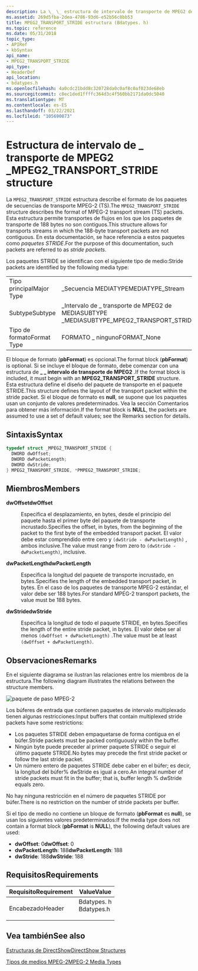 ```yaml
---
description: La \_ \_ estructura de intervalo de transporte de MPEG2 describe el formato de los paquetes de secuencias de transporte MPEG-2 (TS).
ms.assetid: 269d5fba-2dea-4786-93d6-e52b56c8bb53
title: MPEG2_TRANSPORT_STRIDE estructura (Bdatypes. h)
ms.topic: reference
ms.date: 05/31/2018
topic_type:
- APIRef
- kbSyntax
api_name:
- MPEG2_TRANSPORT_STRIDE
api_type:
- HeaderDef
api_location:
- bdatypes.h
ms.openlocfilehash: 4a0cdc21bdd8c320728da0c0af8c0af023de68eb
ms.sourcegitcommit: c8ec1ded1ffffc364d3c4f560bb2171da0dc5040
ms.translationtype: MT
ms.contentlocale: es-ES
ms.lasthandoff: 03/22/2021
ms.locfileid: "105690073"
---
```

# <a name="mpeg2_transport_stride-structure"></a><span data-ttu-id="a0d53-103">Estructura de intervalo de \_ transporte de MPEG2 \_</span><span class="sxs-lookup"><span data-stu-id="a0d53-103">MPEG2\_TRANSPORT\_STRIDE structure</span></span>

<span data-ttu-id="a0d53-104">La `MPEG2_TRANSPORT_STRIDE` estructura describe el formato de los paquetes de secuencias de transporte MPEG-2 (TS).</span><span class="sxs-lookup"><span data-stu-id="a0d53-104">The `MPEG2_TRANSPORT_STRIDE` structure describes the format of MPEG-2 transport stream (TS) packets.</span></span> <span data-ttu-id="a0d53-105">Esta estructura permite transportes de flujos en los que los paquetes de transporte de 188 bytes no son contiguos.</span><span class="sxs-lookup"><span data-stu-id="a0d53-105">This structure allows for transports streams in which the 188-byte transport packets are not contiguous.</span></span> <span data-ttu-id="a0d53-106">En esta documentación, se hace referencia a estos paquetes como *paquetes STRIDE*.</span><span class="sxs-lookup"><span data-stu-id="a0d53-106">For the purpose of this documentation, such packets are referred to as *stride packets*.</span></span>

<span data-ttu-id="a0d53-107">Los paquetes STRIDE se identifican con el siguiente tipo de medio:</span><span class="sxs-lookup"><span data-stu-id="a0d53-107">Stride packets are identified by the following media type:</span></span>



|             |                                        |
|-------------|----------------------------------------|
| <span data-ttu-id="a0d53-108">Tipo principal</span><span class="sxs-lookup"><span data-stu-id="a0d53-108">Major Type</span></span>  | <span data-ttu-id="a0d53-109">\_Secuencia MEDIATYPE</span><span class="sxs-lookup"><span data-stu-id="a0d53-109">MEDIATYPE\_Stream</span></span>                      |
| <span data-ttu-id="a0d53-110">Subtype</span><span class="sxs-lookup"><span data-stu-id="a0d53-110">Subtype</span></span>     | <span data-ttu-id="a0d53-111">\_Intervalo de \_ transporte de MPEG2 de MEDIASUBTYPE \_</span><span class="sxs-lookup"><span data-stu-id="a0d53-111">MEDIASUBTYPE\_MPEG2\_TRANSPORT\_STRIDE</span></span> |
| <span data-ttu-id="a0d53-112">Tipo de formato</span><span class="sxs-lookup"><span data-stu-id="a0d53-112">Format Type</span></span> | <span data-ttu-id="a0d53-113">FORMATO \_ ninguno</span><span class="sxs-lookup"><span data-stu-id="a0d53-113">FORMAT\_None</span></span>                           |



 

<span data-ttu-id="a0d53-114">El bloque de formato (**pbFormat**) es opcional.</span><span class="sxs-lookup"><span data-stu-id="a0d53-114">The format block (**pbFormat**) is optional.</span></span> <span data-ttu-id="a0d53-115">Si se incluye el bloque de formato, debe comenzar con una estructura de **\_ \_ intervalo de transporte de MPEG2** .</span><span class="sxs-lookup"><span data-stu-id="a0d53-115">If the format block is included, it must begin with an **MPEG2\_TRANSPORT\_STRIDE** structure.</span></span> <span data-ttu-id="a0d53-116">Esta estructura define el diseño del paquete de transporte en el paquete STRIDE.</span><span class="sxs-lookup"><span data-stu-id="a0d53-116">This structure defines the layout of the transport packet within the stride packet.</span></span> <span data-ttu-id="a0d53-117">Si el bloque de formato es **null**, se supone que los paquetes usan un conjunto de valores predeterminados. Vea la sección Comentarios para obtener más información.</span><span class="sxs-lookup"><span data-stu-id="a0d53-117">If the format block is **NULL**, the packets are assumed to use a set of default values; see the Remarks section for details.</span></span>

## <a name="syntax"></a><span data-ttu-id="a0d53-118">Sintaxis</span><span class="sxs-lookup"><span data-stu-id="a0d53-118">Syntax</span></span>


```C++
typedef struct _MPEG2_TRANSPORT_STRIDE {
  DWORD dwOffset;
  DWORD dwPacketLength;
  DWORD dwStride;
} MPEG2_TRANSPORT_STRIDE, *PMPEG2_TRANSPORT_STRIDE;
```



## <a name="members"></a><span data-ttu-id="a0d53-119">Miembros</span><span class="sxs-lookup"><span data-stu-id="a0d53-119">Members</span></span>

<dl> <dt>

<span data-ttu-id="a0d53-120">**dwOffset**</span><span class="sxs-lookup"><span data-stu-id="a0d53-120">**dwOffset**</span></span>
</dt> <dd>

<span data-ttu-id="a0d53-121">Especifica el desplazamiento, en bytes, desde el principio del paquete hasta el primer byte del paquete de transporte incrustado.</span><span class="sxs-lookup"><span data-stu-id="a0d53-121">Specifies the offset, in bytes, from the beginning of the packet to the first byte of the embedded transport packet.</span></span> <span data-ttu-id="a0d53-122">El valor debe estar comprendido entre cero y `(dwStride - dwPacketLength)` , ambos inclusive.</span><span class="sxs-lookup"><span data-stu-id="a0d53-122">The value must range from zero to `(dwStride - dwPacketLength)`, inclusive.</span></span>

</dd> <dt>

<span data-ttu-id="a0d53-123">**dwPacketLength**</span><span class="sxs-lookup"><span data-stu-id="a0d53-123">**dwPacketLength**</span></span>
</dt> <dd>

<span data-ttu-id="a0d53-124">Especifica la longitud del paquete de transporte incrustado, en bytes.</span><span class="sxs-lookup"><span data-stu-id="a0d53-124">Specifies the length of the embedded transport packet, in bytes.</span></span> <span data-ttu-id="a0d53-125">En el caso de los paquetes de transporte MPEG-2 estándar, el valor debe ser 188 bytes.</span><span class="sxs-lookup"><span data-stu-id="a0d53-125">For standard MPEG-2 transport packets, the value must be 188 bytes.</span></span>

</dd> <dt>

<span data-ttu-id="a0d53-126">**dwStride**</span><span class="sxs-lookup"><span data-stu-id="a0d53-126">**dwStride**</span></span>
</dt> <dd>

<span data-ttu-id="a0d53-127">Especifica la longitud de todo el paquete STRIDE, en bytes.</span><span class="sxs-lookup"><span data-stu-id="a0d53-127">Specifies the length of the entire stride packet, in bytes.</span></span> <span data-ttu-id="a0d53-128">El valor debe ser al menos `(dwOffset + dwPacketLength)` .</span><span class="sxs-lookup"><span data-stu-id="a0d53-128">The value must be at least `(dwOffset + dwPacketLength)`.</span></span>

</dd> </dl>

## <a name="remarks"></a><span data-ttu-id="a0d53-129">Observaciones</span><span class="sxs-lookup"><span data-stu-id="a0d53-129">Remarks</span></span>

<span data-ttu-id="a0d53-130">En el siguiente diagrama se ilustran las relaciones entre los miembros de la estructura.</span><span class="sxs-lookup"><span data-stu-id="a0d53-130">The following diagram illustrates the relations between the structure members.</span></span>

![paquete de paso MPEG-2](images/mpeg2-stride-packet.png)

<span data-ttu-id="a0d53-132">Los búferes de entrada que contienen paquetes de intervalo multiplexado tienen algunas restricciones:</span><span class="sxs-lookup"><span data-stu-id="a0d53-132">Input buffers that contain multiplexed stride packets have some restrictions:</span></span>

-   <span data-ttu-id="a0d53-133">Los paquetes STRIDE deben empaquetarse de forma contigua en el búfer.</span><span class="sxs-lookup"><span data-stu-id="a0d53-133">Stride packets must be packed contiguously within the buffer.</span></span>
-   <span data-ttu-id="a0d53-134">Ningún byte puede preceder al primer paquete STRIDE o seguir el último paquete STRIDE.</span><span class="sxs-lookup"><span data-stu-id="a0d53-134">No bytes may precede the first stride packet or follow the last stride packet.</span></span>
-   <span data-ttu-id="a0d53-135">Un número entero de paquetes STRIDE debe caber en el búfer; es decir, la longitud del búfer% dwStride es igual a cero.</span><span class="sxs-lookup"><span data-stu-id="a0d53-135">An integral number of stride packets must fit in the buffer; that is, buffer length % dwStride equals zero.</span></span>

<span data-ttu-id="a0d53-136">No hay ninguna restricción en el número de paquetes STRIDE por búfer.</span><span class="sxs-lookup"><span data-stu-id="a0d53-136">There is no restriction on the number of stride packets per buffer.</span></span>

<span data-ttu-id="a0d53-137">Si el tipo de medio no contiene un bloque de formato (**pbFormat** es **null**), se usan los siguientes valores predeterminados:</span><span class="sxs-lookup"><span data-stu-id="a0d53-137">If the media type does not contain a format block (**pbFormat** is **NULL**), the following default values are used:</span></span>

-   <span data-ttu-id="a0d53-138">**dwOffset**: 0</span><span class="sxs-lookup"><span data-stu-id="a0d53-138">**dwOffset**: 0</span></span>
-   <span data-ttu-id="a0d53-139">**dwPacketLength**: 188</span><span class="sxs-lookup"><span data-stu-id="a0d53-139">**dwPacketLength**: 188</span></span>
-   <span data-ttu-id="a0d53-140">**dwStride**: 188</span><span class="sxs-lookup"><span data-stu-id="a0d53-140">**dwStride**: 188</span></span>

## <a name="requirements"></a><span data-ttu-id="a0d53-141">Requisitos</span><span class="sxs-lookup"><span data-stu-id="a0d53-141">Requirements</span></span>



| <span data-ttu-id="a0d53-142">Requisito</span><span class="sxs-lookup"><span data-stu-id="a0d53-142">Requirement</span></span> | <span data-ttu-id="a0d53-143">Value</span><span class="sxs-lookup"><span data-stu-id="a0d53-143">Value</span></span> |
|-------------------|---------------------------------------------------------------------------------------|
| <span data-ttu-id="a0d53-144">Encabezado</span><span class="sxs-lookup"><span data-stu-id="a0d53-144">Header</span></span><br/> | <dl> <span data-ttu-id="a0d53-145"><dt>Bdatypes. h</dt></span><span class="sxs-lookup"><span data-stu-id="a0d53-145"><dt>Bdatypes.h</dt></span></span> </dl> |



## <a name="see-also"></a><span data-ttu-id="a0d53-146">Vea también</span><span class="sxs-lookup"><span data-stu-id="a0d53-146">See also</span></span>

<dl> <dt>

[<span data-ttu-id="a0d53-147">Estructuras de DirectShow</span><span class="sxs-lookup"><span data-stu-id="a0d53-147">DirectShow Structures</span></span>](directshow-structures.md)
</dt> <dt>

[<span data-ttu-id="a0d53-148">Tipos de medios MPEG-2</span><span class="sxs-lookup"><span data-stu-id="a0d53-148">MPEG-2 Media Types</span></span>](mpeg-2-media-types.md)
</dt> </dl>

 

 





